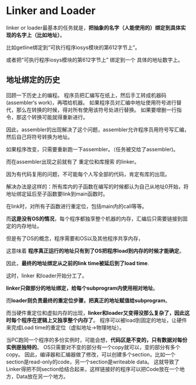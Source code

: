 # Linker and Loader

linker or loader最基本的任务就是，**把抽象的名字（人能使用的）绑定到具体实现的名字上（比如地址）**。

比如getline绑定到“可执行程序iosys模块的第612字节上”。

或者把“可执行程序iosys模块的第612字节上” 绑定到一个 具体的地址数字上。

## 地址绑定的历史

回顾一下历史上的编程。
程序员把汇编写在纸上，然后手工转成机器码(assembler‘s work)，再喂给机器。
如果程序员对汇编中地址使用符号进行替代，那么在转换的时候，得对所有使用该符号处进行替换。
如果要增删一行指令，那这个转换可能就得重新进行。

因此，assembler的出现解决了这个问题，assembler允许程序员用符号写汇编，然后自己将符号转换为地址。

如果程序改变，只需要重新跑一下assembler。（任务被交给了assembler)。

而在assembler出现之前就有了 重定位和库搜索 的linker。

因为有代码复用的问题，不可能每个人写全部的代码，肯定有库的出现。

解决办法是这样的：所有库内的子函数在编写的时候都认为自己从地址0开始，将地址绑定延后至子函数要link到main函数时。

在link时，对所有子函数进行重定位，包括main内的call等等。

而**这是没有OS的情况**，每个程序都独享整个机器的内存，汇编后只需要链接到固定的内存地址。

但是有了OS的概念，程序需要和OS以及其他程序共享内存，

这意味着 **程序真正运行的地址只有到了OS把程序load到内存的时候才能确定**。

因此，**最终的地址绑定从之前的link time被延后到了load time**.

这时，linker 和loader开始分工了。

**linker只做部分的地址绑定，给每个subprogram内使用相对地址**。

而**loader则负责最终的重定位步骤，把真正的地址赋值给subprogram**。

而当硬件重定位和虚拟内存的出现，**linker和loader又变得没那么复杂了，因此这时每个程序在逻辑上又独享整个内存了**。
程序可以被load到固定的地址，让硬件来完成Load time的重定位（虚拟地址->物理地址）。

当PC跑同一个程序的多份实例时，可能会想，**代码区是不变的，只有数据对每份实例是独特的**。
OS只需要对不变的部分有一个copy就可以，变的部分有多个copy。
因此，编译器和汇编器做了修改，可以创建多个section，比如一个section是read-only的code，另一个section是writeable data。
这就导致了 Linker得把不同section给结合起来，这样链接好的程序可以把Code放在一个地方，Data放在另一个地方。
